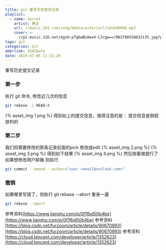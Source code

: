 ```yaml
---
title: git-重写历史提交记录
playlist:
  - name: Secret
    artist: 茶太
    url: //music.163.com/song/media/outer/url?id=640866.mp3
    cover: >-
      //p2.music.126.net/4gzU-pTgbwBLHwx4-CJcgw==/903798558032135.jpg?param=90y90
tags: git
categories: Git
abbrlink: 35828afe
date: 2019-07-05 11:31:28
---
```


重写历史提交记录

<!-- more -->

### 第一步
执行 git 命令, 修改近几次的信息
```bash
git rebase -i HEAD~3
```
{% asset_img 1.png %}
得到如上的提交信息，值得注意的是： 提交信息是倒叙排列的

### 第二步
我们将需要修改的那条记录前面的pick 修改成edit
{% asset_img 2.png %}
{% asset_img 3.png %}
得到如下结果
{% asset_img 4.png %}
然后按着做就行了
如果想修改用户邮箱
则执行
```bash
git commit --amend --author="user <email@outlook.com>"
```
### 撤销
如果哪里写错了，则执行 git rebase --abort 重来一遍
```bash
git rebase --abort
```

参考资料[https://www.jianshu.com/p/0f1fbd50b4be](https://www.jianshu.com/p/0f1fbd50b4be)
参考资料[https://blog.csdn.net/furzoom/article/details/90670893](https://blog.csdn.net/furzoom/article/details/90670893)
参考资料[https://cloud.tencent.com/developer/article/1352623](https://cloud.tencent.com/developer/article/1352623)
